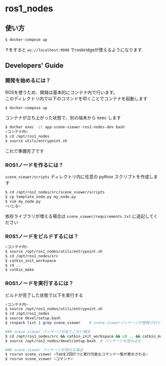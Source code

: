 # ros1_nodes

## 使い方
```bash
$ docker-compose up
```

↑をすると `ws://localhost:9090` でrosbridgeが使えるようになります.  

## Developers' Guide
### 開発を始めるには？
ROSを使うため、開発は基本的にコンテナ内で行います。  
このディレクトリ内で以下のコマンドを叩くことでコンテナを起動します
```bash
$ docker-compose up

```

コンテナが立ち上がった状態で、別の端末から exec します
```bash
$ docker exec -it app-scene-viewer-ros1-nodes-dev bash
<コンテナ内>
$ cd /opt/ros1_nodes
$ source utils/entrypoint.sh
```

これで準備完了です

### ROS1ノードを作るには？
`scene_viewer/scripts` ディレクトリ内に任意の python スクリプトを作成します
```bash
$ cd /opt/ros2_nodes/src/scene_viewer/scripts
$ cp template_node.py my_node.py
$ vim my_node.py
<いじる>
```

依存ライブラリが増える場合は `scene_viewer/requirements.txt` に追記してください


### ROS1ノードをビルドするには？
```bash
<コンテナ内>
$ source /opt/ros1_nodes/utils/entrypoint.sh
$ cd /opt/ros1_nodes/src
$ catkin_init_workspace
$ cd ..
$ catkin_make
```

### ROS1ノードを実行するには？
ビルドが完了した状態で以下を実行する
```bash
<コンテナ内>
$ source /opt/ros1_nodes/utils/entrypoint.sh
$ cd /opt/ros1_nodes
$ source devel/setup.bash
$ rospack list | grep scene_viewer    # scene_viewerパッケージが登録されていることを確認

### scene_viewer パッケージが出てこない場合
$ cd /opt/ros1_nodes/src && catkin_init_workspace && cd .. && catkin_make         # パッケージをビルドしてインストール
$ source /opt/ros1_nodes/devel/setup.bash  # パッケージを読み込む

### scene_viewer パッケージが見れる場合
$ rosrun scene_viewer <Tabを2回打つと実行可能なコマンド一覧が表示される>
$ rosrun scene_viewer <コマンド>
```
